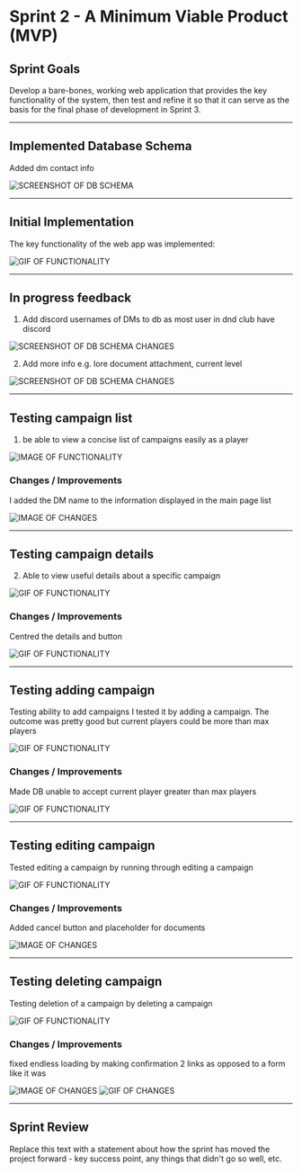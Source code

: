# Sprint 2 - A Minimum Viable Product (MVP)


## Sprint Goals

Develop a bare-bones, working web application that provides the key functionality of the system, then test and refine it so that it can serve as the basis for the final phase of development in Sprint 3.


---

## Implemented Database Schema

Added dm contact info

![SCREENSHOT OF DB SCHEMA](screenshots/drawsql.png)



---

## Initial Implementation

The key functionality of the web app was implemented:

![GIF OF FUNCTIONALITY](screenshots\initial_implementation.gif)


---

## In progress feedback 

1. Add discord usernames of DMs to db as most user in dnd club have discord

![SCREENSHOT OF DB SCHEMA CHANGES](screenshots/dm_discord.png)


2. Add more info e.g. lore document attachment, current level
 
![SCREENSHOT OF DB SCHEMA CHANGES](screenshots/currentlevelanddocs.png)

---

## Testing campaign list


1. be able to view a concise list of campaigns easily as a player

![IMAGE OF FUNCTIONALITY](screenshots\testing_list.png)

### Changes / Improvements

I added the DM name to the information displayed in the main page list 

![IMAGE OF CHANGES](screenshots\change_list.png)


---

## Testing campaign details 

2. Able to view useful details about a specific campaign

![GIF OF FUNCTIONALITY](screenshots\testing_details.gif)

### Changes / Improvements

Centred the details and button

![GIF OF FUNCTIONALITY](screenshots\testing_details.gif)


---

## Testing adding campaign

Testing ability to add campaigns I tested it by adding a campaign. The outcome was pretty good but current players could be more than max players

![GIF OF FUNCTIONALITY](screenshots\testing_add.gif)

### Changes / Improvements

Made DB unable to accept current player greater than max players

![GIF OF FUNCTIONALITY](screenshots\change_add.gif)


---

## Testing editing campaign

Tested editing a campaign by running through editing a campaign

![GIF OF FUNCTIONALITY](screenshots\testing_edit.gif)

### Changes / Improvements

Added cancel button and placeholder for documents

![IMAGE OF CHANGES](screenshots\change_edit.png)


---

## Testing deleting campaign

Testing deletion of a campaign by deleting a campaign

![GIF OF FUNCTIONALITY](screenshots\testing_delete.gif)

### Changes / Improvements

fixed endless loading by making confirmation 2 links as opposed to a form like it was

![IMAGE OF CHANGES](screenshots\change_delete.png)
![GIF OF CHANGES](screenshots\change_delete.gif)


---

## Sprint Review

Replace this text with a statement about how the sprint has moved the project forward - key success point, any things that didn't go so well, etc.

